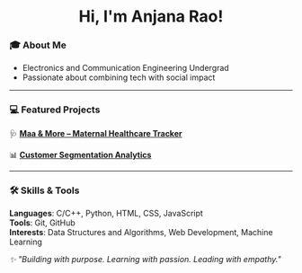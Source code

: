 <h1 align="center">Hi, I'm Anjana Rao!</h1>

### 🎓 About Me

- Electronics and Communication Engineering Undergrad
- Passionate about combining tech with social impact

---

### 💻 Featured Projects

🩺 **[Maa & More – Maternal Healthcare Tracker](https://github.com/anjanaarao/maa-and-more-website)**   

📊 **[Customer Segmentation Analytics](https://github.com/anjanaarao/Customer-Segmentation)**   

---

### 🛠 Skills & Tools

**Languages**: C/C++, Python, HTML, CSS, JavaScript  
**Tools**: Git, GitHub  
**Interests**: Data Structures and Algorithms, Web Development, Machine Learning

_✨ "Building with purpose. Learning with passion. Leading with empathy."_  

